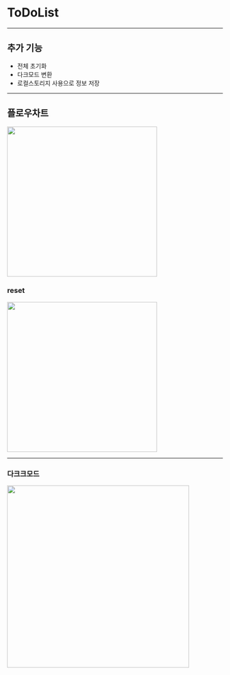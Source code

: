 # ToDoList

---

## 추가 기능

- 전체 초기화
- 다크모드 변환
- 로컬스토리지 사용으로 정보 저장

---

## 플로우차트

<img src="https://github.com/user-attachments/assets/2a4b53cb-3550-4958-aa69-d13f85f637b9"  height="350px"></img>

### reset

<img src="https://github.com/user-attachments/assets/fd7e738a-19b1-4cfc-90ba-a09eb13b1115"  height="350px"></img>

---

### 다크크모드

<img src="https://github.com/user-attachments/assets/fb23d12a-0539-447a-8801-72a420057449"  height="425px"></img>
